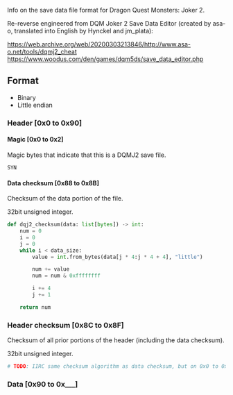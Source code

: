 Info on the save data file format for Dragon Quest Monsters: Joker 2.

Re-reverse engineered from DQM Joker 2 Save Data Editor (created by asa-o, translated into English by Hynckel and jm_plata):

https://web.archive.org/web/20200303213846/http://www.asa-o.net/tools/dqmj2_cheat
https://www.woodus.com/den/games/dqm5ds/save_data_editor.php

## Format
* Binary
* Little endian

### Header [0x0 to 0x90]
#### Magic [0x0 to 0x2]
Magic bytes that indicate that this is a DQMJ2 save file.

```
SYN
```

#### Data checksum [0x88 to 0x8B]
Checksum of the data portion of the file.

32bit unsigned integer.

```python
def dqj2_checksum(data: list[bytes]) -> int:
    num = 0
    i = 0
    j = 0
    while i < data_size:
        value = int.from_bytes(data[j * 4:j * 4 + 4], "little")

        num += value
        num = num & 0xffffffff

        i += 4
        j += 1

    return num
```

### Header checksum [0x8C to 0x8F]
Checksum of all prior portions of the header (including the data checksum).

32bit unsigned integer.

```python
# TODO: IIRC same checksum algorithm as data checksum, but on 0x0 to 0x8B
```

### Data [0x90 to 0x___]